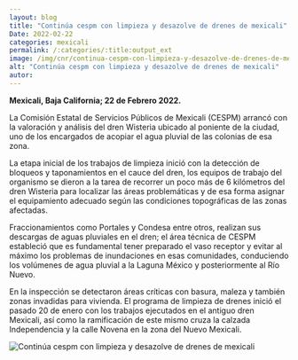 ```yaml
---
layout: blog
title: "Continúa cespm con limpieza y desazolve de drenes de mexicali"
Date: 2022-02-22
categories: mexicali
permalink: /:categories/:title:output_ext
image: /img/cnr/continua-cespm-con-limpieza-y-desazolve-de-drenes-de-mexical.png
alt: "Continúa cespm con limpieza y desazolve de drenes de mexicali"
autor:
---
```


**Mexicali, Baja California; 22 de Febrero 2022.** 

La Comisión Estatal de Servicios Públicos de Mexicali (CESPM) arrancó con la valoración y análisis del dren Wisteria ubicado al poniente de la ciudad, uno de los encargados de acopiar el agua pluvial de las colonias de esa zona. 

La etapa inicial de los trabajos de limpieza inició con la detección de bloqueos y taponamientos en el cauce del dren, los equipos de trabajo del organismo se dieron a la tarea de recorrer un poco más de 6 kilómetros del dren Wisteria para localizar las áreas problemáticas y de esa forma asignar el equipamiento adecuado según las condiciones topográficas de las zonas afectadas.

Fraccionamientos como Portales y Condesa entre otros, realizan sus descargas de aguas pluviales en el dren; el área técnica de CESPM estableció que es fundamental tener preparado el vaso receptor y evitar al máximo los problemas de inundaciones en esas comunidades, conduciendo los volúmenes de agua pluvial a la Laguna México y posteriormente al Río Nuevo.

En la inspección se detectaron áreas críticas con basura, maleza y también zonas invadidas para vivienda. El programa de limpieza de drenes inició el pasado 20 de enero con los trabajos ejecutados en el antiguo dren Mexicali, así como la ramificación de este mismo cruza la calzada Independencia y la calle Novena en la zona del Nuevo Mexicali.

<div id="carouselExampleSlidesOnly" class="carousel slide" data-ride="carousel">
  <div class="carousel-inner">
    <div class="carousel-item active">
       <img class="d-block w-100" src="/img/cnr/continua-cespm-con-limpieza-y-desazolve-de-drenes-de-mexical.png" loading="lazy"  alt="Continúa cespm con limpieza y desazolve de drenes de mexicali">
    </div>
  </div>
</div>